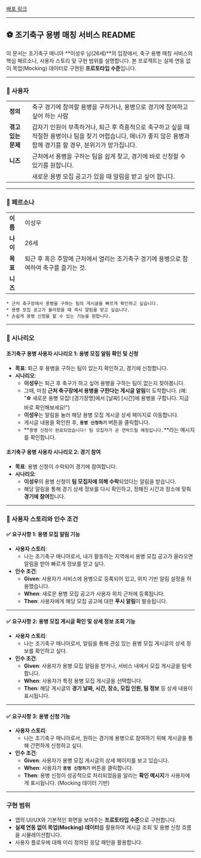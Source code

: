 [배포 링크](https://soccer-mercenary-alert.lovable.app/)

---

## ⚽ 조기축구 용병 매칭 서비스 README

이 문서는 조기축구 매니아 **이성우 님(26세)**의 입장에서, 축구 용병 매칭 서비스의 핵심 페르소나, 사용자 스토리 및 구현 범위를 설명합니다. 본 프로젝트는 실제 연동 없이 목업(Mocking) 데이터로 구현된 **프로토타입 수준**입니다.

---

### 📌 사용자

| | |
| --- | --- |
| **정의** | 축구 경기에 참여할 용병을 구하거나, 용병으로 경기에 참여하고 싶어 하는 사람 |
| **겪고 있는 문제** | 갑자기 인원이 부족하거나, 퇴근 후 즉흥적으로 축구하고 싶을 때 적절한 용병이나 팀을 찾기 어렵습니다, 매너가 좋지 않은 용병과 함께 경기를 할 경우, 분위기가 망가집니다.|
| **니즈** | 근처에서 용병을 구하는 팀을 쉽게 찾고, 경기에 바로 신청할 수 있기를 원합니다. |
| | 새로운 용병 모집 공고가 있을 때 알림을 받고 싶어 합니다. |

---

### 📌 페르소나

| | |
| --- | --- |
| **이름** | 이성우 |
| **나이** | 26세 |
| **목표** | 퇴근 후 혹은 주말에 근처에서 열리는 조기축구 경기에 용병으로 참여하여 축구를 즐기는 것. |
| **니즈** |
    * 근처 축구장에서 용병을 구하는 팀의 게시글을 빠르게 확인하고 싶습니다.
    * 용병 모집 공고가 올라왔을 때 즉시 알림을 받고 싶습니다.
    * 손쉽게 용병 신청을 할 수 있는 기능을 원합니다.

---

### 📌 시나리오

#### **조기축구 용병 사용자 시나리오 1: 용병 모집 알림 확인 및 신청**

* **목표**: 퇴근 후 용병을 구하는 팀이 있는지 확인하고, 경기에 신청합니다.
* **시나리오**:
    * **이성우**는 퇴근 후 축구가 하고 싶어 용병을 구하는 팀이 없는지 찾아봅니다.
    * 그때, 마침 **근처 축구장에서 용병을 구한다는 게시글 알림**이 도착합니다. (예: "⚽ 새로운 용병 모집! [경기장명]에서 [날짜] [시간]에 용병을 구합니다. 지금 바로 확인해보세요!")
    * **이성우**는 알림을 눌러 해당 용병 모집 게시글 상세 페이지로 이동합니다.
    * 게시글 내용을 확인한 후, **`용병 신청하기`** 버튼을 클릭합니다.
    * **`용병 신청이 완료되었습니다! 팀 모집자가 곧 연락드릴 예정입니다.`**라는 메시지를 확인합니다.

#### **조기축구 용병 사용자 시나리오 2: 경기 참여**

* **목표**: 용병 신청이 수락되어 경기에 참여합니다.
* **시나리오**:
    * **이성우**의 용병 신청이 **팀 모집자에 의해 수락**되었다는 알림을 받습니다.
    * 해당 알림을 통해 경기 상세 정보를 다시 확인하고, 정해진 시간과 장소에 맞춰 **경기에 참여**합니다.

---

### 📌 사용자 스토리와 인수 조건

#### ✅ **요구사항 1: 용병 모집 알림 기능**

* **사용자 스토리**:
    * 나는 조기축구 매니아로서, 내가 활동하는 지역에서 용병 모집 공고가 올라오면 알림을 받아 빠르게 정보를 얻고 싶다.
* **인수 조건**:
    * **Given**: 사용자가 서비스에 용병으로 등록되어 있고, 위치 기반 알림 설정을 허용했습니다.
    * **When**: 새로운 용병 모집 공고가 사용자 위치 근처에 등록됩니다.
    * **Then**: 사용자에게 해당 모집 공고에 대한 **푸시 알림**이 발송됩니다.

---

#### ✅ **요구사항 2: 용병 모집 게시글 확인 및 상세 정보 조회 기능**

* **사용자 스토리**:
    * 나는 조기축구 매니아로서, 알림을 통해 관심 있는 용병 모집 게시글의 상세 정보를 확인하고 싶다.
* **인수 조건**:
    * **Given**: 사용자가 용병 모집 알림을 받거나, 서비스 내에서 모집 게시글을 탐색합니다.
    * **When**: 사용자가 특정 용병 모집 게시글을 선택합니다.
    * **Then**: 해당 게시글의 **경기 날짜, 시간, 장소, 모집 인원, 팀 정보** 등 상세 내용이 표시됩니다.

---

#### ✅ **요구사항 3: 용병 신청 기능**

* **사용자 스토리**:
    * 나는 조기축구 매니아로서, 원하는 경기에 용병으로 참여하기 위해 게시글을 통해 간편하게 신청하고 싶다.
* **인수 조건**:
    * **Given**: 사용자가 용병 모집 게시글의 상세 페이지를 보고 있습니다.
    * **When**: 사용자가 **`용병 신청하기`** 버튼을 클릭합니다.
    * **Then**: 용병 신청이 성공적으로 처리되었음을 알리는 **확인 메시지**가 사용자에게 표시됩니다. (Mocking 데이터 기반)

---

### 구현 범위

* 앱의 UI/UX와 기본적인 화면을 보여주는 **프로토타입 수준**으로 구현합니다.
* **실제 연동 없이 목업(Mocking) 데이터**를 활용하여 게시글 조회 및 용병 신청 흐름을 시뮬레이션합니다.
* 사용자 플로우에 대해 미리 정의된 응답 패턴을 활용합니다.

---
